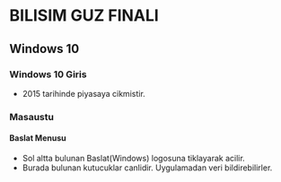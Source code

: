 # BILISIM GUZ FINALI

## Windows 10

### Windows 10 Giris

- 2015 tarihinde piyasaya cikmistir.

### Masaustu

#### Baslat Menusu

- Sol altta bulunan Baslat(Windows) logosuna tiklayarak acilir.
- Burada bulunan kutucuklar canlidir. Uygulamadan veri bildirebilirler.


